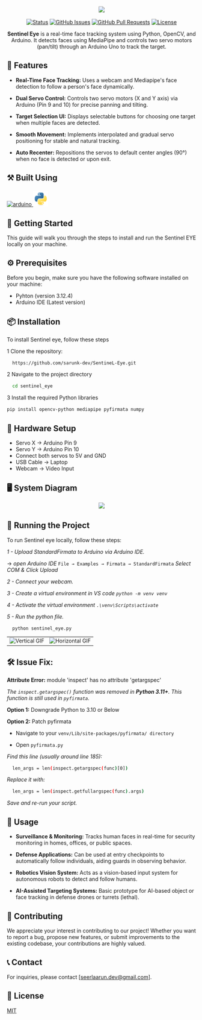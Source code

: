 
<br>

<div id="top">
<p align="center">
  <a href="https://github.com/sarunk-dev/SentineL-Eye" target="_blank" rel="noopener noreferrer">
    <img width = "200" src="https://i.postimg.cc/MHBg5XZC/1-initial-letter-e-for-eye-vision-logo-design-vector.jpg">
  </a>
</p>
</div>

<div align="center">

[![Status](https://img.shields.io/badge/status-active-success.svg)]()
[![GitHub Issues](https://img.shields.io/github/issues/ssrikanthreddy/Alertr.svg)](https://github.com/sarunk-dev/SentineL-Eye/issues)
[![GitHub Pull Requests](https://img.shields.io/github/issues-pr/ssrikanthreddy/Resonex)](https://github.com/sarunk-dev/SentineL-Eye/pulls)
[![License](https://img.shields.io/badge/license-MIT-yellow.svg)](LICENSE.md)

**Sentinel Eye** is a real-time face tracking system using Python, OpenCV, and Arduino. It detects faces using MediaPipe and controls two servo motors (pan/tilt) through an Arduino Uno to track the target.

</div>

## 💫 Features

- **Real-Time Face Tracking:** Uses a webcam and Mediapipe's face detection to follow a person's face dynamically.

- **Dual Servo Control:** Controls two servo motors (X and Y axis) via Arduino (Pin 9 and 10) for precise panning and tilting.

- **Target Selection UI:** Displays selectable buttons for choosing one target when multiple faces are detected.

- **Smooth Movement:** Implements interpolated and gradual servo positioning for stable and natural tracking.

- **Auto Recenter:** Repositions the servos to default center angles (90°) when no face is detected or upon exit.
## ⚒️ Built Using
</p>

<h3 align="left"></h3>
<p align="left"> <a href="https://www.arduino.cc/" target="_blank" rel="noreferrer"> <img src="https://cdn.worldvectorlogo.com/logos/arduino-1.svg" alt="arduino" width="40" height="40"/> </a> <a href="https://www.python.org" target="_blank" rel="noreferrer"> <img src="https://raw.githubusercontent.com/devicons/devicon/master/icons/python/python-original.svg" alt="python" width="40" height="40"/> </a> </p>

## 🚀 Getting Started
This guide will walk you through the steps to install and run the Sentinel EYE locally on your machine.
## ⚙️ Prerequisites

Before you begin, make sure you have the following software installed on your machine:

- Pyhton (version 3.12.4)
- Arduino IDE (Latest version)
## 📦 Installation
To install Sentinel eye, follow these steps

1 Clone the repository:
```bash
  https://github.com/sarunk-dev/SentineL-Eye.git
```
2 Navigate to the project directory
```bash
  cd sentinel_eye
```
3 Install the required Python libraries
```bash
pip install opencv-python mediapipe pyfirmata numpy
```
## 🔧 Hardware Setup

- Servo X → Arduino Pin 9  
- Servo Y → Arduino Pin 10  
- Connect both servos to 5V and GND
- USB Cable → Laptop
- Webcam → Video Input

## 🖥️ System Diagram
<div align="center">

![](https://media-hosting.imagekit.io/98b8ae1a6ae04808/Capture.PNG?Expires=1839000681&Key-Pair-Id=K2ZIVPTIP2VGHC&Signature=Mi~DtI3kkv9vaaLg-kzvnQUGPbnkJwWY1XufwLL5VeC6PMiVHFmizHrGuILvvZFvsKykvK2XU5hRqXGQtO26n4Rzi8yigILLHIr~ih5-KofLezaRNruJXtYNvzIBzyAjrwHbQJYKmiiq5g3BaK~gIH8od4vcoR0pZM3~ewa4-Dm25REg20LoU~3tDgmH9NcuIkyQDi8ol-re8vcKtt9Fp~m45k2znuhv1PdYuGeLQZpYpTXu-fITEzG4rqR6wZxWLevYf0Wa56zsVi0ugl3ZuXlWJ1vQTRWhWPK7ePc~VVB8DpxtbJkULNkXGLS1m8deJ99rr7QAYYcGcCsBgqfg-A__)

</div>

## 🏃 Running the Project

To run Sentinel eye locally, follow these steps:

*1 - Upload StandardFirmata to Arduino via Arduino IDE.*

  → *open Arduino IDE* `File → Examples → Firmata → StandardFirmata` *Select COM & Click Upload*
  
*2 - Connect your webcam.*

*3 - Create a virtual environment in VS code `python -m venv venv`*

*4 - Activate the virtual environment `.\venv\Scripts\activate`*

*5 - Run the python file.*

```bash
  python sentinel_eye.py
```

<div align="center">
<table>
  <tr>
    <td>
      <img src="https://media-hosting.imagekit.io/febff6da324140b2/ezgif-7cc6609cca1031.gif?Expires=1840206310&Key-Pair-Id=K2ZIVPTIP2VGHC&Signature=EPOVPnkRMNXCXmTgnMAspiimbu4PNe9qzB3Dfbx8h0KQYKYfOKIs0Rgicr75x9See40ieD4XWxHJONgLvjsd5av2HvAu1aOcTrLGrdQoM2fDezi7wFLX0uy6qxGAuQvRI2CEE8sY7mFv4LoZRxqoQeCNjYY7D1dlFDXWugoP-Yywyc7dsCsH-kZnGR6BBGsJ9GmC3I4y1w54xkb1TQe8r8uDewINT79bdiFvdu7dit1OqvgQFZDL3vlfRlsswcO5j6sN137i7PZ2wEUe5wU07iFS-AjONK3f6Q5hyG4tFIaNz9c6rAGAlybe5qfvHbJiAum1ML8bnpWRPDK1Q-YqrA__" alt="Vertical GIF" height="400"/>
    </td>
    <td>
      <img src="https://github.com/user-attachments/assets/9db9361f-f533-40e3-af89-cc5af37dcb2e" alt="Horizontal GIF" height="500"/>
    </td>
  </tr>
</table>
</div>
  
## 🛠 Issue Fix:


**Attribute Error:** module 'inspect' has no attribute 'getargspec'


*The `inspect.getargspec()` function was removed in **Python 3.11+**. 
This function is still used in `pyfirmata`.*

**Option 1:** Downgrade Python to 3.10 or Below 


**Option 2:** Patch pyfirmata
- Navigate to your `venv/Lib/site-packages/pyfirmata/ directory`

- Open `pyfirmata.py`

*Find this line (usually around line 185):*

```bash
  len_args = len(inspect.getargspec(func)[0])
```
*Replace it with:*
```bash
  len_args = len(inspect.getfullargspec(func).args)
```
*Save and re-run your script.*


## 🎯 Usage

-  **Surveillance & Monitoring:** Tracks human faces in real-time for security monitoring in homes, offices, or public spaces.

-  **Defense Applications:** Can be used at entry checkpoints to automatically follow individuals, aiding guards in observing behavior.

-  **Robotics Vision System:** Acts as a vision-based input system for autonomous robots to detect and follow humans.

-  **AI-Assisted Targeting Systems:** Basic prototype for AI-based object or face tracking in defense drones or turrets (lethal).
## 🤝 Contributing

We appreciate your interest in contributing to our project! Whether you want to report a bug, propose new features, or submit improvements to the existing codebase, your contributions are highly valued.
## 📞 Contact

For inquiries, please contact [seerlaarun.dev@gmail.com].
## 📄 License

[MIT](https://choosealicense.com/licenses/mit/)







